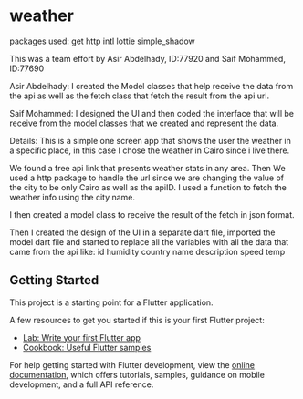 # weather

packages used:
    get
    http
    intl
    lottie
    simple_shadow

This was a team effort by Asir Abdelhady, ID:77920 and Saif Mohammed, ID:77690

Asir Abdelhady: I created the Model classes that help receive the data from the api as well as 
the fetch class that fetch the result from the api url.

Saif Mohammed: I designed the UI and then coded the interface that will be receive from the model
classes that we created and represent the data.

Details:
This is a simple one screen app that shows the user the weather in a specific place, in this case
I chose the weather in Cairo since i live there.

We found a free api link that presents weather stats in any area. 
Then We used a http package to handle the url since we are changing the value of the city to be only
Cairo as well as the apiID. I used a function to fetch the weather info using the city name.

I then created a model class to receive the result of the fetch in json format.

Then I created the design of the UI in a separate dart file, imported the model dart file and started
to replace all the variables with all the data that came from the api like:
    id
    humidity
    country
    name
    description
    speed
    temp


## Getting Started

This project is a starting point for a Flutter application.

A few resources to get you started if this is your first Flutter project:

- [Lab: Write your first Flutter app](https://docs.flutter.dev/get-started/codelab)
- [Cookbook: Useful Flutter samples](https://docs.flutter.dev/cookbook)

For help getting started with Flutter development, view the
[online documentation](https://docs.flutter.dev/), which offers tutorials,
samples, guidance on mobile development, and a full API reference.
